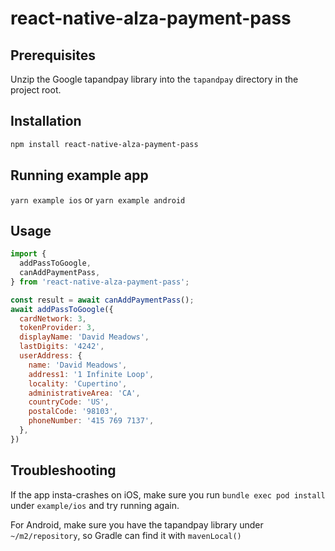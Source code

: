 # react-native-alza-payment-pass

## Prerequisites

Unzip the Google tapandpay library into the `tapandpay` directory in the project root.

## Installation

```sh
npm install react-native-alza-payment-pass
```

## Running example app

`yarn example ios` or `yarn example android`

## Usage

```js
import {
  addPassToGoogle,
  canAddPaymentPass,
} from 'react-native-alza-payment-pass';

const result = await canAddPaymentPass();
await addPassToGoogle({
  cardNetwork: 3,
  tokenProvider: 3,
  displayName: 'David Meadows',
  lastDigits: '4242',
  userAddress: {
    name: 'David Meadows',
    address1: '1 Infinite Loop',
    locality: 'Cupertino',
    administrativeArea: 'CA',
    countryCode: 'US',
    postalCode: '98103',
    phoneNumber: '415 769 7137',
  },
})
```

## Troubleshooting

If the app insta-crashes on iOS, make sure you run `bundle exec pod install` under `example/ios` and try running again.

For Android, make sure you have the tapandpay library under `~/m2/repository`, so Gradle can find it with `mavenLocal()`
